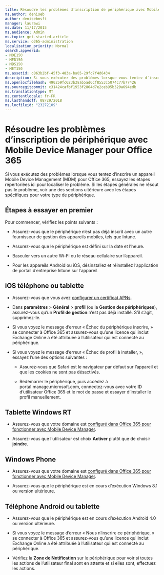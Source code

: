 ```yaml
---
title: Résoudre les problèmes d’inscription de périphérique avec Mobile Device Manager pour Office 365
ms.author: deniseb
author: denisebmsft
manager: laurawi
ms.date: 11/17/2015
ms.audience: Admin
ms.topic: get-started-article
ms.service: o365-administration
localization_priority: Normal
search.appverid:
- MOE150
- MED150
- MBS150
- MET150
ms.assetid: c863b2bf-45f3-483a-ba05-29fc7f4d6434
description: Si vous exécutez des problèmes lorsque vous tentez d’inscrire un appareil Mobile Device Management (MDM) pour Office 365, essayez les étapes répertoriées ici pour localiser le problème. Si les étapes générales ne résout pas le problème, voir une des sections ultérieure avec les étapes spécifiques pour votre type de périphérique.
ms.openlocfilehash: 490259fc623b38ab5ad6cf8553c5074c77b77426
ms.sourcegitcommit: c31424cafbf1953f2864d7e2ceb95b329a694edb
ms.translationtype: MT
ms.contentlocale: fr-FR
ms.lasthandoff: 08/29/2018
ms.locfileid: "23272109"
---
```

# <a name="troubleshoot-device-enrollment-with-mdm-for-office-365"></a>Résoudre les problèmes d’inscription de périphérique avec Mobile Device Manager pour Office 365

Si vous exécutez des problèmes lorsque vous tentez d’inscrire un appareil Mobile Device Management (MDM) pour Office 365, essayez les étapes répertoriées ici pour localiser le problème. Si les étapes générales ne résout pas le problème, voir une des sections ultérieure avec les étapes spécifiques pour votre type de périphérique.
  
## <a name="steps-to-try-first"></a>Étapes à essayer en premier

Pour commencer, vérifiez les points suivants :
  
- Assurez-vous que le périphérique n’est pas déjà inscrit avec un autre fournisseur de gestion des appareils mobiles, tels que Intune.
    
- Assurez-vous que le périphérique est défini sur la date et l’heure.
    
- Basculer vers un autre Wi-Fi ou le réseau cellulaire sur l’appareil.
    
- Pour les appareils Android ou iOS, désinstallez et réinstallez l’application de portail d’entreprise Intune sur l’appareil.
    
## <a name="ios-phone-or-tablet"></a>iOS téléphone ou tablette

- Assurez-vous que vous avez [configurer un certificat APNs](https://support.office.com/article/522b43f4-a2ff-46f6-962a-dd4f47e546a7).
    
- Dans **paramètres** \> **Général** \> **profil** (ou la **Gestion des périphériques**), assurez-vous qu’un **Profil de gestion** n’est pas déjà installé. S’il s’agit, supprimez-le. 
    
- Si vous voyez le message d’erreur « Échec du périphérique inscrire, » se connecter à Office 365 et assurez-vous qu’une licence qui inclut Exchange Online a été attribuée à l’utilisateur qui est connecté au périphérique.
    
- Si vous voyez le message d’erreur « Échec de profil à installer, », essayez l’une des options suivantes :
    
  - Assurez-vous que Safari est le navigateur par défaut sur l’appareil et que les cookies ne sont pas désactivés.
    
  - Redémarrer le périphérique, puis accédez à portal.manage.microsoft.com, connectez-vous avec votre ID d’utilisateur Office 365 et le mot de passe et essayer d’installer le profil manuellement.
    
## <a name="windows-rt-tablet"></a>Tablette Windows RT

- Assurez-vous que votre domaine est [configuré dans Office 365 pour fonctionner avec Mobile Device Manager](set-up-mobile-device-management.md).
    
- Assurez-vous que l’utilisateur est choix **Activer** plutôt que de choisir **joindre**.
    
## <a name="windows-phone"></a>Windows Phone

- Assurez-vous que votre domaine est [configuré dans Office 365 pour fonctionner avec Mobile Device Manager](set-up-mobile-device-management.md).
    
- Assurez-vous que le périphérique est en cours d’exécution Windows 8.1 ou version ultérieure.
    
## <a name="android-phone-or-tablet"></a>Téléphone Android ou tablette

- Assurez-vous que le périphérique est en cours d’exécution Android 4.0 ou version ultérieure.
    
- Si vous voyez le message d’erreur « Nous n’inscrire ce périphérique, » se connecter à Office 365 et assurez-vous qu’une licence qui inclut Exchange Online a été attribuée à l’utilisateur qui est connecté au périphérique.
    
- Vérifiez la **Zone de Notification** sur le périphérique pour voir si toutes les actions de l’utilisateur final sont en attente et si elles sont, effectuez les actions. 
    

